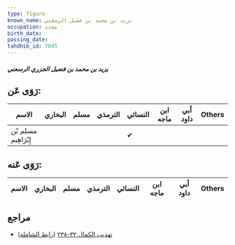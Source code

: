 ```yaml
---
type: figure
known_name: يزيد بن محمد بن فضيل الرسعني
occupation: محدث
birth_date:
passing_date:
tahdhib_id: 7045
---
```

##### يزيد بن محمد بن فضيل الجزري الرسعني

## رَوَى عَن:
| الاسم                | البخاري | مسلم | الترمذي | النسائي | ابن ماجه | أبي داود | Others |
| -------------------- | ------- | ---- | ------- | ------- | -------- | -------- | ------ |
| مسلم بْن إِبْرَاهِيم |         |      |         | ✔       |          |          |        |
## رَوَى عَنه:
| الاسم | البخاري | مسلم | الترمذي | النسائي | ابن ماجه | أبي داود | Others |
| ----- | ------- | ---- | ------- | ------- | -------- | -------- | ------ |
## مراجع
- [تهذيب الكمال ٣٢-٢٣٨](obsidian://open?vault=Tahdhib-al-Kamal&file=Figures/٧٠٤٥-يزيد%20بن%20محمد%20بن%20فضيل%20الجزري%20الرسعني) ([رابط الشاملة](https://shamela.ws/book/3722/17352))